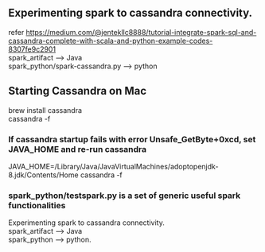 ## Experimenting spark to cassandra connectivity.       
refer https://medium.com/@jentekllc8888/tutorial-integrate-spark-sql-and-cassandra-complete-with-scala-and-python-example-codes-8307fe9c2901      
spark_artifact --> Java     
spark_python/spark-cassandra.py --> python        

## Starting Cassandra on Mac       
brew install cassandra              
cassandra -f       

### If cassandra startup fails with error Unsafe_GetByte+0xcd, set JAVA_HOME and re-run cassandra        
JAVA_HOME=/Library/Java/JavaVirtualMachines/adoptopenjdk-8.jdk/Contents/Home cassandra -f      


### spark_python/testspark.py is a set of generic useful spark functionalities
Experimenting spark to cassandra connectivity.     
spark_artifact --> Java     
spark_python --> python.          
